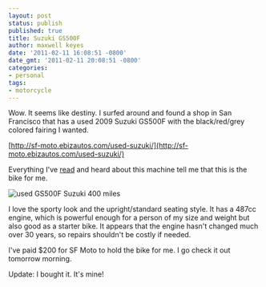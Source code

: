 ```yaml
---
layout: post
status: publish
published: true
title: Suzuki GS500F
author: maxwell keyes
date: '2011-02-11 16:08:51 -0800'
date_gmt: '2011-02-11 20:08:51 -0800'
categories:
- personal
tags:
- motorcycle
---
```


Wow. It seems like destiny. I surfed around and found a shop in San Francisco that has a used 2009 Suzuki GS500F with
the black/red/grey colored fairing I wanted.

[http://sf-moto.ebizautos.com/used-suzuki/](http://sf-moto.ebizautos.com/used-suzuki/)

Everything I've [read](http://www.topspeed.com/motorcycles/motorcycle-reviews/suzuki/2010-suzuki-gs500f-ar45565.html)
and heard about this machine tell me that this is the bike for me.

![used GS500F Suzuki 400 miles]({{site.assets.url_prefix}}/images/posts/2009-suzuki-gs500f-only400totalmiles.jpg "Used GS500F Suzuki only 400 miles")

I love the sporty look and the upright/standard seating style. It has a 487cc engine, which is powerful enough for a
person of my size and weight but also good as a starter bike. It appears that the engine hasn't changed much over 30
years, so repairs shouldn't be costly if needed.

I've paid $200 for SF Moto to hold the bike for me. I go check it out tomorrow morning.

Update: I bought it. It's mine!
